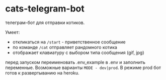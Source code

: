 # cats-telegram-bot
телеграм-бот для отправки котиков.

Умеет:
* откликаться на `/start` - приветственное сообщение
* по команде `/cat` отправляет рандомного котика
* отображает клавиатуру с выбором типа сообщения (gif, jpg)

перед запуском переименовать .env_example в .env и заполнить переменные. 
Возможные варианты `MODE - dev|prod`. В режиме prod бот готов к развертыванию на heroku. 